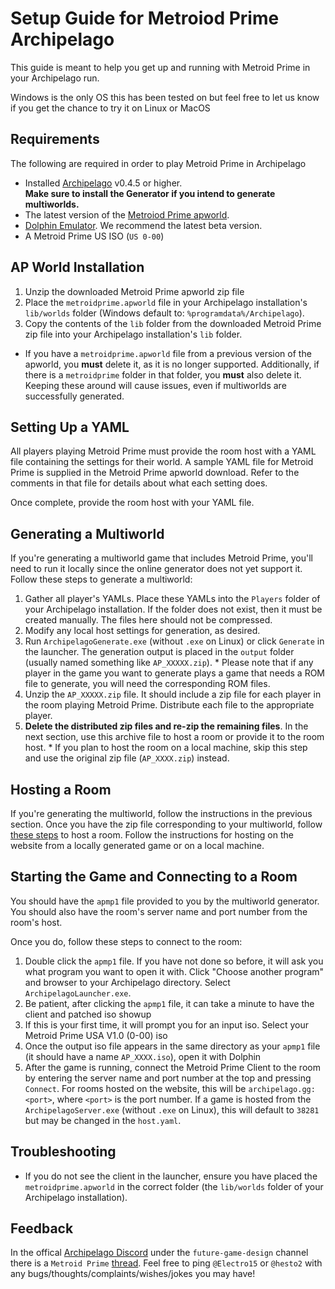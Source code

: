 # Setup Guide for Metroiod Prime Archipelago

This guide is meant to help you get up and running with Metroid Prime in your Archipelago run.

Windows is the only OS this has been tested on but feel free to let us know if you get the chance to try it on Linux or MacOS

## Requirements

The following are required in order to play Metroid Prime in Archipelago

- Installed [Archipelago](https://github.com/ArchipelagoMW/Archipelago/releases) v0.4.5 or higher.\
   **Make sure to install the Generator if you intend to generate multiworlds.**
- The latest version of the [Metroiod Prime apworld](https://github.com/Electro1512/MetroidAPrime/releases/latest).
- [Dolphin Emulator](https://dolphin-emu.org/download/). We recommend the latest beta version.
- A Metroid Prime US ISO (`US 0-00`)

## AP World Installation

1. Unzip the downloaded Metroid Prime apworld zip file
2. Place the `metroidprime.apworld` file in your Archipelago installation's `lib/worlds` folder (Windows default to:
   `%programdata%/Archipelago`).
3. Copy the contents of the `lib` folder from the downloaded Metroid Prime zip file into your Archipelago installation's
   `lib` folder.

- If you have a `metroidprime.apworld` file from a previous version of the apworld, you **must** delete it, as it is no longer
  supported. Additionally, if there is a `metroidprime` folder in that folder, you **must** also delete it. Keeping
  these around will cause issues, even if multiworlds are successfully generated.

## Setting Up a YAML

All players playing Metroid Prime must provide the room host with a YAML file containing the settings for their world.
A sample YAML file for Metroid Prime is supplied in the Metroid Prime apworld download. Refer to the comments in that file for
details about what each setting does.

Once complete, provide the room host with your YAML file.

## Generating a Multiworld

If you're generating a multiworld game that includes Metroid Prime, you'll need to run it locally since the online
generator does not yet support it. Follow these steps to generate a multiworld:

1. Gather all player's YAMLs. Place these YAMLs into the `Players` folder of your Archipelago installation. If the
   folder does not exist, then it must be created manually. The files here should not be compressed.
2. Modify any local host settings for generation, as desired.
3. Run `ArchipelagoGenerate.exe` (without `.exe` on Linux) or click `Generate` in the launcher. The generation output
   is placed in the `output` folder (usually named something like `AP_XXXXX.zip`). \* Please note that if any player in the game you want to generate plays a game that needs a ROM file to generate,
   you will need the corresponding ROM files.
4. Unzip the `AP_XXXXX.zip` file. It should include a zip file for each player in the room playing Metroid Prime. Distribute each file to the appropriate player.
5. **Delete the distributed zip files and re-zip the remaining files**. In the next section, use this archive file to
   host a room or provide it to the room host. \* If you plan to host the room on a local machine, skip this step and use the original zip file (`AP_XXXX.zip`) instead.

## Hosting a Room

If you're generating the multiworld, follow the instructions in the previous section. Once you have the zip file
corresponding to your multiworld, follow
[these steps](https://archipelago.gg/tutorial/Archipelago/setup/en#hosting-an-archipelago-server) to host a room. Follow
the instructions for hosting on the website from a locally generated game or on a local machine.

## Starting the Game and Connecting to a Room

You should have the `apmp1` file provided to you by the multiworld generator. You should also have the room's server
name and port number from the room's host.

Once you do, follow these steps to connect to the room:

1. Double click the `apmp1` file. If you have not done so before, it will ask you what program you want to open it with. Click "Choose another program" and browser to your Archipelago directory. Select `ArchipelagoLauncher.exe`.
2. Be patient, after clicking the `apmp1` file, it can take a minute to have the client and patched iso showup
3. If this is your first time, it will prompt you for an input iso. Select your Metroid Prime USA V1.0 (0-00) iso
4. Once the output iso file appears in the same directory as your `apmp1` file (it should have a name `AP_XXXX.iso`), open it with Dolphin
5. After the game is running, connect the Metroid Prime Client to the room by entering the server name and port number at the top and pressing `Connect`. For rooms hosted
   on the website, this will be `archipelago.gg:<port>`, where `<port>` is the port number. If a game is hosted from the
   `ArchipelagoServer.exe` (without `.exe` on Linux), this will default to `38281` but may be changed in the `host.yaml`.

## Troubleshooting

- If you do not see the client in the launcher, ensure you have placed the `metroidprime.apworld` in the correct folder (the
  `lib/worlds` folder of your Archipelago installation).

## Feedback

In the offical [Archipelago Discord](https://discord.com/invite/8Z65BR2) under the `future-game-design` channel there is a `Metroid Prime` [thread](https://discord.com/channels/731205301247803413/1172631093837570068). Feel free to ping `@Electro15` or `@hesto2` with any bugs/thoughts/complaints/wishes/jokes you may have!
